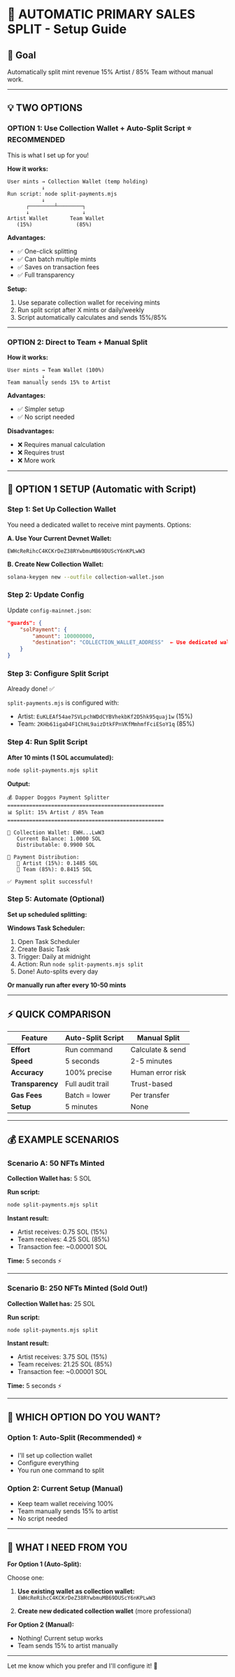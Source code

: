# 🔄 AUTOMATIC PRIMARY SALES SPLIT - Setup Guide

## 🎯 Goal
Automatically split mint revenue 15% Artist / 85% Team without manual work.

---

## 💡 TWO OPTIONS

### **OPTION 1: Use Collection Wallet + Auto-Split Script** ⭐ RECOMMENDED

This is what I set up for you!

**How it works:**
```
User mints → Collection Wallet (temp holding)
           ↓
Run script: node split-payments.mjs
           ↓
      ┌────────┴────────┐
      ↓                 ↓
Artist Wallet       Team Wallet
   (15%)              (85%)
```

**Advantages:**
- ✅ One-click splitting
- ✅ Can batch multiple mints
- ✅ Saves on transaction fees
- ✅ Full transparency

**Setup:**
1. Use separate collection wallet for receiving mints
2. Run split script after X mints or daily/weekly
3. Script automatically calculates and sends 15%/85%

---

### **OPTION 2: Direct to Team + Manual Split**

**How it works:**
```
User mints → Team Wallet (100%)
           ↓
Team manually sends 15% to Artist
```

**Advantages:**
- ✅ Simpler setup
- ✅ No script needed

**Disadvantages:**
- ❌ Requires manual calculation
- ❌ Requires trust
- ❌ More work

---

## 🚀 OPTION 1 SETUP (Automatic with Script)

### **Step 1: Set Up Collection Wallet**

You need a dedicated wallet to receive mint payments. Options:

**A. Use Your Current Devnet Wallet:**
```
EWHcReRihcC4KCKrDeZ38RYwbmuMB69DUScY6nKPLwW3
```

**B. Create New Collection Wallet:**
```bash
solana-keygen new --outfile collection-wallet.json
```

### **Step 2: Update Config**

Update `config-mainnet.json`:
```json
"guards": {
    "solPayment": {
        "amount": 100000000,
        "destination": "COLLECTION_WALLET_ADDRESS"  ← Use dedicated wallet
    }
}
```

### **Step 3: Configure Split Script**

Already done! ✅

`split-payments.mjs` is configured with:
- Artist: `EuKLEAf54ae7SVLpchWDdCYBVhekbKf2D5hk95quaj1w` (15%)
- Team: `2KHb61igaD4F1ChHL9aizDtkFPnVKfMmhmfFciESoY1q` (85%)

### **Step 4: Run Split Script**

**After 10 mints (1 SOL accumulated):**
```bash
node split-payments.mjs split
```

**Output:**
```
💰 Dapper Doggos Payment Splitter
==================================================
📊 Split: 15% Artist / 85% Team
==================================================

💼 Collection Wallet: EWH...LwW3
   Current Balance: 1.0000 SOL
   Distributable: 0.9900 SOL

💸 Payment Distribution:
   🎨 Artist (15%): 0.1485 SOL
   👥 Team (85%): 0.8415 SOL

✅ Payment split successful!
```

### **Step 5: Automate (Optional)**

**Set up scheduled splitting:**

**Windows Task Scheduler:**
1. Open Task Scheduler
2. Create Basic Task
3. Trigger: Daily at midnight
4. Action: Run `node split-payments.mjs split`
5. Done! Auto-splits every day

**Or manually run after every 10-50 mints**

---

## ⚡ QUICK COMPARISON

| Feature | Auto-Split Script | Manual Split |
|---------|------------------|--------------|
| **Effort** | Run command | Calculate & send |
| **Speed** | 5 seconds | 2-5 minutes |
| **Accuracy** | 100% precise | Human error risk |
| **Transparency** | Full audit trail | Trust-based |
| **Gas Fees** | Batch = lower | Per transfer |
| **Setup** | 5 minutes | None |

---

## 💰 EXAMPLE SCENARIOS

### **Scenario A: 50 NFTs Minted**

**Collection Wallet has:** 5 SOL

**Run script:**
```bash
node split-payments.mjs split
```

**Instant result:**
- Artist receives: 0.75 SOL (15%)
- Team receives: 4.25 SOL (85%)
- Transaction fee: ~0.00001 SOL

**Time:** 5 seconds ⚡

---

### **Scenario B: 250 NFTs Minted (Sold Out!)**

**Collection Wallet has:** 25 SOL

**Run script:**
```bash
node split-payments.mjs split
```

**Instant result:**
- Artist receives: 3.75 SOL (15%)
- Team receives: 21.25 SOL (85%)
- Transaction fee: ~0.00001 SOL

**Time:** 5 seconds ⚡

---

## 🎯 WHICH OPTION DO YOU WANT?

### **Option 1: Auto-Split (Recommended)** ⭐
- I'll set up collection wallet
- Configure everything
- You run one command to split

### **Option 2: Current Setup (Manual)**
- Keep team wallet receiving 100%
- Team manually sends 15% to artist
- No script needed

---

## 📝 WHAT I NEED FROM YOU

**For Option 1 (Auto-Split):**

Choose one:
1. **Use existing wallet as collection wallet:**
   `EWHcReRihcC4KCKrDeZ38RYwbmuMB69DUScY6nKPLwW3`

2. **Create new dedicated collection wallet** (more professional)

**For Option 2 (Manual):**
- Nothing! Current setup works
- Team sends 15% to artist manually

---

Let me know which you prefer and I'll configure it! 🚀


